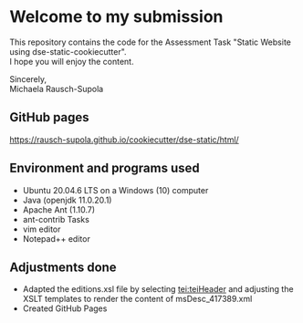 # Welcome to my submission
This repository contains the code for the Assessment Task "Static Website using dse-static-cookiecutter".  
I hope you will enjoy the content.  
  
Sincerely,  
Michaela Rausch-Supola

## GitHub pages
https://rausch-supola.github.io/cookiecutter/dse-static/html/

## Environment and programs used
- Ubuntu 20.04.6 LTS on a Windows (10) computer  
- Java (openjdk 11.0.20.1)  
- Apache Ant (1.10.7)  
- ant-contrib Tasks
- vim editor  
- Notepad++ editor  

## Adjustments done
- Adapted the editions.xsl file by selecting <tei:teiHeader> and adjusting the XSLT templates to render the content of msDesc_417389.xml  
- Created GitHub Pages

